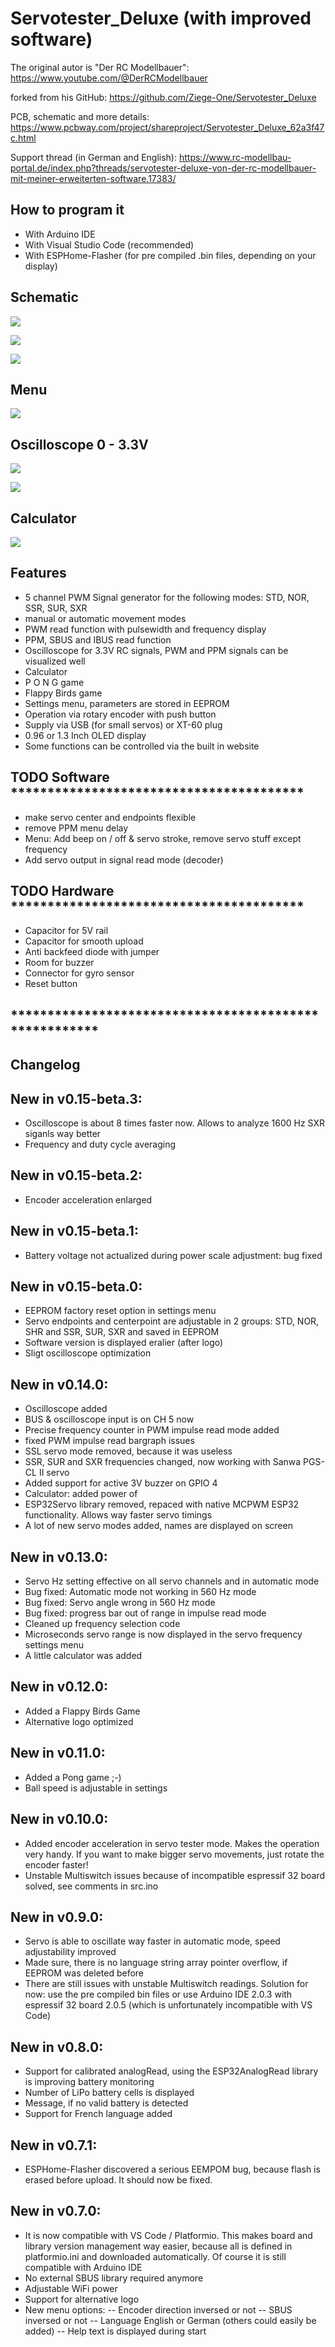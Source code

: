 # Servotester_Deluxe (with improved software)

The original autor is "Der RC Modellbauer": https://www.youtube.com/@DerRCModellbauer

forked from his GitHub: https://github.com/Ziege-One/Servotester_Deluxe

PCB, schematic and more details: https://www.pcbway.com/project/shareproject/Servotester_Deluxe_62a3f47c.html

Support thread (in German and English): https://www.rc-modellbau-portal.de/index.php?threads/servotester-deluxe-von-der-rc-modellbauer-mit-meiner-erweiterten-software.17383/

## How to program it
- With Arduino IDE
- With Visual Studio Code (recommended)
- With ESPHome-Flasher (for pre compiled .bin files, depending on your display)

## Schematic
![](documentation/pictures/schematic.png)

![](documentation/pictures/resistorValues.JPG)

![](documentation/pictures/capacitor.JPG)

## Menu
![](documentation/pictures/menu.png)

## Oscilloscope 0 - 3.3V
![](documentation/pictures/scope.jpg)

![](documentation/pictures/ppm_scope.jpg)

## Calculator
![](documentation/pictures/calculator.jpg)

## Features
- 5 channel PWM Signal generator for the following modes: STD, NOR, SSR, SUR, SXR
- manual or automatic movement modes
- PWM read function with pulsewidth and frequency display
- PPM, SBUS and IBUS read function
- Oscilloscope for 3.3V RC signals, PWM and PPM signals can be visualized well
- Calculator
- P O N G game
- Flappy Birds game
- Settings menu, parameters are stored in EEPROM
- Operation via rotary encoder with push button
- Supply via USB (for small servos) or XT-60 plug
- 0.96 or 1.3 Inch OLED display
- Some functions can be controlled via the built in website


## TODO Software ****************************************
- make servo center and endpoints flexible
- remove PPM menu delay
- Menu: Add beep on / off & servo stroke, remove servo stuff except frequency
- Add servo output in signal read mode (decoder)

## TODO Hardware ****************************************
- Capacitor for 5V rail
- Capacitor for smooth upload
- Anti backfeed diode with jumper
- Room for buzzer
- Connector for gyro sensor
- Reset button

## ******************************************************

## Changelog

## New in v0.15-beta.3:
- Oscilloscope is about 8 times faster now. Allows to analyze 1600 Hz SXR siganls way better
- Frequency and duty cycle averaging

## New in v0.15-beta.2:
- Encoder acceleration enlarged

## New in v0.15-beta.1:
- Battery voltage not actualized during power scale adjustment: bug fixed

## New in v0.15-beta.0:
- EEPROM factory reset option in settings menu
- Servo endpoints and centerpoint are adjustable in 2 groups: STD, NOR, SHR and SSR, SUR, SXR and saved in EEPROM
- Software version is displayed eralier (after logo)
- Sligt oscilloscope optimization

## New in v0.14.0:
- Oscilloscope added
- BUS & oscilloscope input is on CH 5 now
- Precise frequency counter in PWM impulse read mode added
- fixed PWM impulse read bargraph issues
- SSL servo mode removed, because it was useless
- SSR, SUR and SXR frequencies changed, now working with Sanwa PGS-CL II servo
- Added support for active 3V buzzer on GPIO 4
- Calculator: added power of
- ESP32Servo library removed, repaced with native MCPWM ESP32 functionality. Allows way faster servo timings
- A lot of new servo modes added, names are displayed on screen

## New in v0.13.0:
- Servo Hz setting effective on all servo channels and in automatic mode
- Bug fixed: Automatic mode not working in 560 Hz mode
- Bug fixed: Servo angle wrong in 560 Hz mode
- Bug fixed: progress bar out of range in impulse read mode
- Cleaned up frequency selection code
- Microseconds servo range is now displayed in the servo frequency settings menu
- A little calculator was added

## New in v0.12.0:
- Added a Flappy Birds Game
- Alternative logo optimized

## New in v0.11.0:
- Added a Pong game ;-)
- Ball speed is adjustable in settings

## New in v0.10.0:
- Added encoder acceleration in servo tester mode. Makes the operation very handy. If you want to make bigger servo movements, just rotate the encoder faster!
- Unstable Multiswitch issues because of incompatible espressif 32 board solved, see comments in src.ino

## New in v0.9.0:
- Servo is able to oscillate way faster in automatic mode, speed adjustability improved
- Made sure, there is no language string array pointer overflow, if EEPROM was deleted before
- There are still issues with unstable Multiswitch readings. Solution for now: use the pre compiled bin files or use Arduino IDE 2.0.3 with espressif 32 board 2.0.5 (which is unfortunately incompatible with VS Code)

## New in v0.8.0:
- Support for calibrated analogRead, using the ESP32AnalogRead library is improving battery monitoring
- Number of LiPo battery cells is displayed
- Message, if no valid battery is detected
- Support for French language added

## New in v0.7.1:
- ESPHome-Flasher discovered a serious EEMPOM bug, because flash is erased before upload. It should now be fixed.

## New in v0.7.0:
- It is now compatible with VS Code / Platformio. This makes board and library version management way easier, because all is defined in platformio.ini and downloaded automatically. Of course it is still compatible with Arduino IDE
- No external SBUS library required anymore
- Adjustable WiFi power
- Support for alternative logo
- New menu options: 
-- Encoder direction inversed or not
-- SBUS inversed or not
-- Language English or German (others could easily be added)
-- Help text is displayed during start
